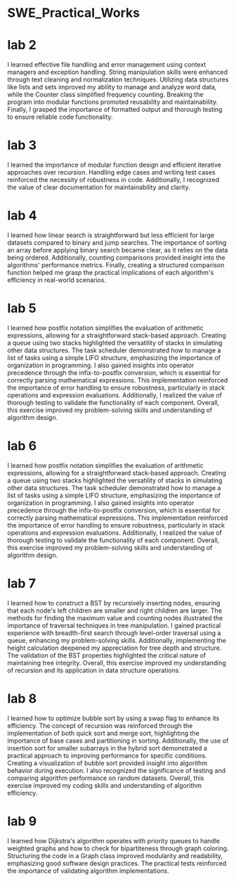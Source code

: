 # SWE_Practical_Works
# lab 2
I learned effective file handling and error management using context managers and exception handling. String manipulation skills were enhanced through text cleaning and normalization techniques. Utilizing data structures like lists and sets improved my ability to manage and analyze word data, while the Counter class simplified frequency counting. Breaking the program into modular functions promoted reusability and maintainability. Finally, I grasped the importance of formatted output and thorough testing to ensure reliable code functionality.

# lab 3
 I learned the importance of modular function design and efficient iterative approaches over recursion. Handling edge cases and writing test cases reinforced the necessity of robustness in code. Additionally, I recognized the value of clear documentation for maintainability and clarity.

# lab 4
I learned how linear search is straightforward but less efficient for large datasets compared to binary and jump searches. The importance of sorting an array before applying binary search became clear, as it relies on the data being ordered. Additionally, counting comparisons provided insight into the algorithms' performance metrics. Finally, creating a structured comparison function helped me grasp the practical implications of each algorithm's efficiency in real-world scenarios.

# lab 5
I learned how postfix notation simplifies the evaluation of arithmetic expressions, allowing for a straightforward stack-based approach. Creating a queue using two stacks highlighted the versatility of stacks in simulating other data structures. The task scheduler demonstrated how to manage a list of tasks using a simple LIFO structure, emphasizing the importance of organization in programming. I also gained insights into operator precedence through the infix-to-postfix conversion, which is essential for correctly parsing mathematical expressions. This implementation reinforced the importance of error handling to ensure robustness, particularly in stack operations and expression evaluations. Additionally, I realized the value of thorough testing to validate the functionality of each component. Overall, this exercise improved my problem-solving skills and understanding of algorithm design.

# lab 6
I learned how postfix notation simplifies the evaluation of arithmetic expressions, allowing for a straightforward stack-based approach. Creating a queue using two stacks highlighted the versatility of stacks in simulating other data structures. The task scheduler demonstrated how to manage a list of tasks using a simple LIFO structure, emphasizing the importance of organization in programming. I also gained insights into operator precedence through the infix-to-postfix conversion, which is essential for correctly parsing mathematical expressions. This implementation reinforced the importance of error handling to ensure robustness, particularly in stack operations and expression evaluations. Additionally, I realized the value of thorough testing to validate the functionality of each component. Overall, this exercise improved my problem-solving skills and understanding of algorithm design.

# lab 7
I learned how to construct a BST by recursively inserting nodes, ensuring that each node's left children are smaller and right children are larger. The methods for finding the maximum value and counting nodes illustrated the importance of traversal techniques in tree manipulation. I gained practical experience with breadth-first search through level-order traversal using a queue, enhancing my problem-solving skills. Additionally, implementing the height calculation deepened my appreciation for tree depth and structure. The validation of the BST properties highlighted the critical nature of maintaining tree integrity. Overall, this exercise improved my understanding of recursion and its application in data structure operations.

# lab 8
I learned how to optimize bubble sort by using a swap flag to enhance its efficiency. The concept of recursion was reinforced through the implementation of both quick sort and merge sort, highlighting the importance of base cases and partitioning in sorting. Additionally, the use of insertion sort for smaller subarrays in the hybrid sort demonstrated a practical approach to improving performance for specific conditions. Creating a visualization of bubble sort provided insight into algorithm behavior during execution. I also recognized the significance of testing and comparing algorithm performance on random datasets. Overall, this exercise improved my coding skills and understanding of algorithm efficiency.

# lab 9
I learned how Dijkstra's algorithm operates with priority queues to handle weighted graphs and how to check for bipartiteness through graph coloring. Structuring the code in a Graph class improved modularity and readability, emphasizing good software design practices. The practical tests reinforced the importance of validating algorithm implementations.